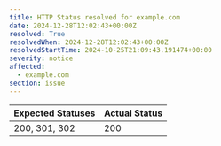 ```yaml
---
title: HTTP Status resolved for example.com
date: 2024-12-28T12:02:43+00:00Z
resolved: True
resolvedWhen: 2024-12-28T12:02:43+00:00Z
resolvedStartTime: 2024-10-25T21:09:43.191474+00:00
severity: notice
affected:
  - example.com
section: issue
---
```


| Expected Statuses | Actual Status  |
|-------------------|----------------|
| 200, 301, 302 | 200 |
